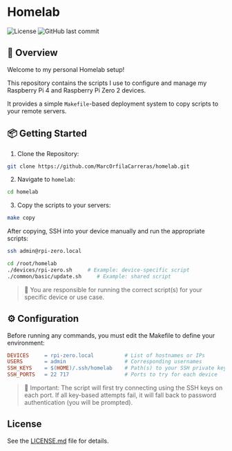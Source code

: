 # Homelab

![License](https://img.shields.io/github/license/MarcOrfilaCarreras/homelab?style=flat) ![GitHub last commit](https://img.shields.io/github/last-commit/MarcOrfilaCarreras/homelab?style=flat)

## 🧰 Overview

Welcome to my personal Homelab setup!

This repository contains the scripts I use to configure and manage my Raspberry Pi 4 and Raspberry Pi Zero 2 devices.

It provides a simple `Makefile`-based deployment system to copy scripts to your remote servers.

## 📦 Getting Started

1. Clone the Repository:
```bash
git clone https://github.com/MarcOrfilaCarreras/homelab.git
```

2. Navigate to `homelab`:
```bash
cd homelab
```

3. Copy the scripts to your servers:
```bash
make copy
```

After copying, SSH into your device manually and run the appropriate scripts:

``` bash
ssh admin@rpi-zero.local

cd /root/homelab
./devices/rpi-zero.sh     # Example: device-specific script
./common/basic/update.sh     # Example: shared script
```

> 📝 You are responsible for running the correct script(s) for your specific device or use case.

## ⚙️ Configuration
Before running any commands, you must edit the Makefile to define your environment:

```makefile
DEVICES     = rpi-zero.local          # List of hostnames or IPs
USERS       = admin                   # Corresponding usernames
SSH_KEYS    = $(HOME)/.ssh/homelab    # Path(s) to your SSH private key(s)
SSH_PORTS   = 22 717                  # Ports to try for each device
```

> 🔐 Important: The script will first try connecting using the SSH keys on each port. If all key-based attempts fail, it will fall back to password authentication (you will be prompted).

## License

See the [LICENSE.md](LICENSE.md) file for details.